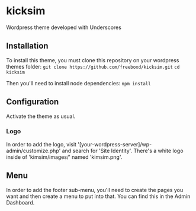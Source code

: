 # kicksim
Wordpress theme developed with Underscores

## Installation
To install this theme, you must clone this repository on your wordpress themes folder:
`git clone https://github.com/freeboxd/kicksim.git`
`cd kicksim`

Then you'll need to install node dependencies:
`npm install`

## Configuration
Activate the theme as usual.

### Logo
In order to add the logo, visit '[your-wordpress-server]/wp-admin/customize.php' and search for 'Site Identity'. There's a white logo inside of 'kimsim/images/' named 'kimsim.png'.

## Menu
In order to add the footer sub-menu, you'll need to create the pages you want and then create a menu to put into that. You can find this in the Admin Dashboard.